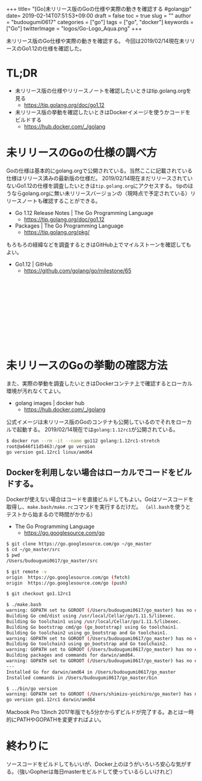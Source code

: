 +++
title= "[Go]未リリース版のGoの仕様や実際の動きを確認する #golangjp"
date= 2019-02-14T07:51:53+09:00
draft = false
toc = true
slug = ""
author = "budougumi0617"
categories = ["go"]
tags = ["go", "docker"]
keywords = ["Go"]
twitterImage = "logos/Go-Logo_Aqua.png"
+++


未リリース版のGo仕様や実際の動きを確認する。
今回は2019/02/14現在未リリースのGo1.12の仕様を確認した。

<!--more-->

# TL;DR
- 未リリース版の仕様やリリースノートを確認したいときはtip.golang.orgを見る
  - https://tip.golang.org/doc/go1.12
- 未リリース版の挙動を確認したいときはDockerイメージを使うかコードをビルドする
  - https://hub.docker.com/_/golang


# 未リリースのGoの仕様の調べ方
Goの仕様は基本的にgolang.orgで公開されている。当然ここに記載されている仕様はリリース済みの最新版の仕様だ。
2019/02/14現在まだリリースされていないGo1.12の仕様を調査したいときは`tip.golang.org`にアクセスする。
tipのほうならgolang.orgに無い未リリースバージョンの（現時点で予定されている）リリースノートも確認することができる。

- Go 1.12 Release Notes | The Go Programming Language
  - https://tip.golang.org/doc/go1.12
- Packages | The Go Programming Language
  - https://tip.golang.org/pkg/

もろもろの経緯などを調査するときはGitHub上でマイルストーンを確認してもよい。

- Go1.12 | GitHub
  - https://github.com/golang/go/milestone/65

<div class="iframely-embed"><div class="iframely-responsive" style="height: 168px; padding-bottom: 0;"><a href="https://github.com/golang/go" data-iframely-url="//cdn.iframe.ly/0EU9cFF"></a></div></div><script async src="//cdn.iframe.ly/embed.js" charset="utf-8"></script>

# 未リリースのGoの挙動の確認方法

また、実際の挙動を調査したいときはDockerコンテナ上で確認するとローカル環境が汚れなくてよい。

- golang images | docker hub
  - https://hub.docker.com/_/golang

公式イメージは未リリース版のGoのコンテナも公開しているのでそれをローカルで起動する。
2019/02/14現在では`golang:1.12rc1`が公開されている。

```bash
$ docker run --rm -it --name go112 golang:1.12rc1-stretch
root@a646f11d5463:/go# go version
go version go1.12rc1 linux/amd64
```

## Dockerを利用しない場合はローカルでコードをビルドする。

Dockerが使えない場合はコードを直接ビルドしてもよい。Goはソースコードを取得し、`make.bash/make.rc`コマンドを実行するだけだ。
（`all.bash`を使うとテストから始まるので時間がかかる）

- The Go Programming Language
  - https://go.googlesource.com/go

```bash
$ git clone https://go.googlesource.com/go ~/go_master
$ cd ~/go_master/src
$ pwd
/Users/budougumi0617/go_master/src

$ git remote -v
origin  https://go.googlesource.com/go (fetch)
origin  https://go.googlesource.com/go (push)

$ git checkout go1.12rc1

$ ./make.bash
warning: GOPATH set to GOROOT (/Users/budougumi0617/go_master) has no effect
Building Go cmd/dist using /usr/local/Cellar/go/1.11.5/libexec.
Building Go toolchain1 using /usr/local/Cellar/go/1.11.5/libexec.
Building Go bootstrap cmd/go (go_bootstrap) using Go toolchain1.
Building Go toolchain2 using go_bootstrap and Go toolchain1.
warning: GOPATH set to GOROOT (/Users/budougumi0617/go_master) has no effect
Building Go toolchain3 using go_bootstrap and Go toolchain2.
warning: GOPATH set to GOROOT (/Users/budougumi0617/go_master) has no effect
Building packages and commands for darwin/amd64.
warning: GOPATH set to GOROOT (/Users/budougumi0617/go_master) has no effect
---
Installed Go for darwin/amd64 in /Users/budougumi0617/go_master
Installed commands in /Users/budougumi0617/go_master/bin

$ ../bin/go version
warning: GOPATH set to GOROOT (/Users/shimizu-yoichiro/go_master) has no effect
go version go1.12rc1 darwin/amd64

```

Macbook Pro 13inch 2017年版でも5分かからずビルドが完了する。あとは一時的にPATHやGOPATHを変更すればよい。


# 終わりに
ソースコードをビルドしてもいいが、Docker上のほうがいろいろ安心な気がする。（強いGopherは毎日masterをビルドして使っているらしいけれど）
